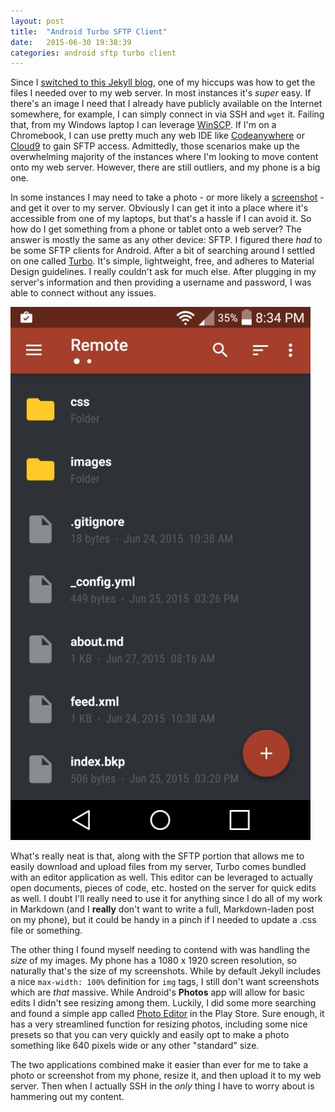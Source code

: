```yaml
---
layout: post
title:  "Android Turbo SFTP Client"
date:   2015-06-30 19:38:39
categories: android sftp turbo client
---
```

Since I [switched to this Jekyll blog][blog], one of my hiccups was how to get the files I needed over to my web server. In most instances it's *super* easy. If there's an image I need that I already have publicly available on the Internet somewhere, for example, I can simply connect in via SSH and `wget` it. Failing that, from my Windows laptop I can leverage [WinSCP][winscp]. If I'm on a Chromebook, I can use pretty much any web IDE like [Codeanywhere][codeanywhere] or [Cloud9][cloud9] to gain SFTP access. Admittedly, those scenarios make up the overwhelming majority of the instances where I'm looking to move content onto my web server. However, there are still outliers, and my phone is a big one.

In some instances I may need to take a photo - or more likely a [screenshot][screenshot] - and get it over to my server. Obviously I can get it into a place where it's accessible from one of my laptops, but that's a hassle if I can avoid it. So how do I get something from a phone or tablet onto a web server? The answer is mostly the same as any other device: SFTP. I figured there *had* to be some SFTP clients for Android. After a bit of searching around I settled on one called [Turbo][turbo]. It's simple, lightweight, free, and adheres to Material Design guidelines. I really couldn't ask for much else. After plugging in my server's information and then providing a username and password, I was able to connect without any issues.

![Turbo Client](/images/2015/turbo_client.jpg)

What's really neat is that, along with the SFTP portion that allows me to easily download and upload files from my server, Turbo comes bundled with an editor application as well. This editor can be leveraged to actually open documents, pieces of code, etc. hosted on the server for quick edits as well. I doubt I'll really need to use it for anything since I do all of my work in Markdown (and I **really** don't want to write a full, Markdown-laden post on my phone), but it could be handy in a pinch if I needed to update a .css file or something.

The other thing I found myself needing to contend with was handling the *size* of my images. My phone has a 1080 x 1920 screen resolution, so naturally that's the size of my screenshots. While by default Jekyll includes a nice `max-width: 100%` definition for `img` tags, I still don't want screenshots which are *that* massive. While Android's **Photos** app will allow for basic edits I didn't see resizing among them. Luckily, I did some more searching and found a simple app called [Photo Editor][photoeditor] in the Play Store. Sure enough, it has a very streamlined function for resizing photos, including some nice presets so that you can very quickly and easily opt to make a photo something like 640 pixels wide or any other "standard" size.

The two applications combined make it easier than ever for me to take a photo or screenshot from my phone, resize it, and then upload it to my web server. Then when I actually SSH in the *only* thing I have to worry about is hammering out my content.

[blog]: https://mads.ninja/blogging/software/platforms/2015/06/27/blogging.html
[winscp]: http://winscp.net/eng/download.php
[codeanywhere]: https://codeanywhere.com/
[cloud9]: https://c9.io/
[screenshot]: https://mads.ninja/google/play/music/radio/2015/06/29/play-music.html
[turbo]: https://play.google.com/store/apps/details?id=turbo.client
[photoeditor]: https://play.google.com/store/apps/details?id=com.iudesk.android.photo.editor
